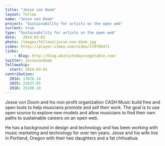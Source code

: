 ```yaml
---
title: "Jesse von Doom"
layout: fellow
name: "Jesse von Doom"
project: "Sustainability for artists on the open web"
current: true
type: "Sustainability for artists on the open web"
date:   2014-03-01
photo: /images/fellows/jesse-von-doom.jpg
video: https://player.vimeo.com/video/170786471
links:
    - Blog: http://blog.whatistodaysvegetable.com/
twitter: jessevondoom
fellowship:
  start: 2014-03-01
contribution:
  2014: 17676.14
  2015: 23637.05
  2016: 25198.18
---
```


Jesse von Doom and his non-profit organization CASH Music build free and open tools to help musicians promote and sell their work. The goal is to use open source to explore new models and allow musicians to find their own paths to sustainable careers on an open web.

He has a background in design and technology and has been working with music marketing and technology for over ten years. Jesse and his wife live in Portland, Oregon with their two daughters and a fat chihuahua.

